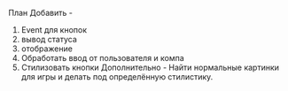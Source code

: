 План
Добавить -
1) Event для кнопок
2) вывод статуса
3) отображение
4) Обработать ввод от пользователя и компа
5) Стилизовать кнопки
Дополнительно - Найти нормальные картинки для игры
и делать под определённую стилистику. 